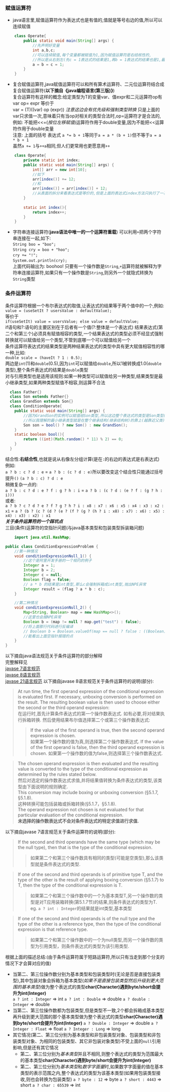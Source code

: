 ### 赋值运算符
+ java语言里,赋值运算符作为表达式也是有值的,值就是等号右边的值,所以可以连续赋值
```java
    class Operate{
        public static void main(String[] args) {
            //先声明好变量
            int a,b,c;
            //可以连续赋值,每个变量都被赋值为1,因为赋值运算符是右结核性的,
            //所以是从右到左(先c = 1表达式的结果是1,再b = 1表达式的结果也是1,最后a = 1)
            a = b = c = 1;
        }
    }
```
+ 复合赋值运算符,java赋值运算符可以和所有算术运算符、二元位运算符结合成复合赋值运算符(**以下摘自《java编程语言(第三版)》**)  
  复合运算符有这样的概念:给定类型为T的变量var、值expr和二元运算符op有  
  var op= expr 等价于  
  var = (T)((var) op (expr))    *注意这边会有优先级和强制类型转换*
  只是上面的var只求值一次,意味着只有当op对相关的类型合法时,op=运算符才是合法的,
  例如: 不能把<<=(*按位左移赋值*)运算符作用于double变量,因为不能把<<运算符作用于double变量  
  注意: 上面的括号 表达式 `a *= b + 1`等同于`a = a * (b + 1)`但不等于`a = a * b + 1`  
  虽然`a += 1`与`++a`相同,但人们更常用也更愿意用`++`
```java
    class Operate{
        private static int index;
        public static void main(String[] args) {
            int[] arr = new int[10];
            //如下
            arr[index()] += 12;
            //和
            arr[index()] = arr[index()] + 12;
            //从表面的拆分来看表达式是等价的,但是上面的表达式index方法只执行了一次,下面的表达式index方法计算了2次
        }
        
        static int index(){
            return index++;
        }
    }
```
+ 字符串连接运算符(**java语法中唯一的一个运算符重载**)
  可以利用`+`把两个字符串连接在一起,如下:  
  `String boo = "boo";`  
  `String cry = boo + "hoo";`  
  `cry += "!";`  
  `System.out.println(cry);`  
  上面代码输出为: boohoo!
  只要有一个操作数是`String`,`+`运算符就被解释为字符串连接运算符,如果只有一个操作数是`String`,则另外一个就隐式转换为`String`类型

### 条件运算符
条件运算符根据一个布尔表达式的取值,让表达式的结果等于两个值中的一个,例如:  
`value = (useSetIt ? usersValue : defaultValue);`  
等价于  
``
if(useSetIt)
  value = usersValue;
else
  value = defaultValue;
``  
if语句和?:语句的主要区别在于后者有一个值(?:整体是一个表达式)
结果表达式(第二个和第三个)必须具有赋值相容的类型,一个结果表达式的类型必须不经显式强制转换就可以赋值给另一个类型,不管到底哪一个可以赋值给另一个  
条件运算符表达式的结果类型是两种结果表达式的类型中具有更大赋值相容性的哪一种,比如:  
`double scale = (haveIt ? 1 : 0.5);`  
两边是`int`(1)和`double`(0.5),因为`int`可以赋值给`double`,所以1被转换成1.0(`double`类型),整个条件表达式的结果是`double`类型  
对与引用类型也是适用该规则:如果一种类型可以赋值给另一种类型,结果类型是最小继承类型,如果两种类型赋值不相容,则运算不合法
```java
  class Father{}
  class Son extends Father{}
  class GrandSon extends Son{}
  class ConditionOperate{ 
    public static void main(String[] args) {
        //因为GrandSon的实例可以赋值给Son类型,所以这边整个表达式的类型是Son类型的
        //所以我理解的最小继承类型就是在整个继承结构(继承结构树)的靠上(越靠近父类)位置的类型
        Son son = bool() ? new Son() : new GrandSon();
    }
    static boolean bool(){
        return ((int)(Math.random() * 11) % 2) == 0;
    }
  }
```
结合性:**右结合性**,也就是说从右像左分组计算(是在`:`的右边的表达式是右表达式) 例如:  
`a ? b : c ? d : e` =  `a ? b : (c ? d : e)`所以要改变这个结合性只能通过括号提升`()` `(a ? b : c) ? d : e`  
稍微复杂一点的:  
`a ? b : c ? d : e ? f : g ? h : i` =  `a ? b : (c ? d : (e ? f : (g ? h : i)))`  
或者:  
`a ? b ? c ? d ? e ? f ? g ? h ? i : x8 : x7 : x6 : x5 : x4 : x3 : x2 : x1` = `a ? (b ? (c ? (d ? (e ? (f ? (g ? (h ? i : x8) : x7) : x6) : x5) : x4) : x3) : x2) : x1`  
***关于条件运算符的一个踩坑点***  
三目(条件)运算符的空指针问题(与java基本类型和包装类型拆装箱问题)

```java
    import java.util.HashMap;

public class ConditionExpressionProblem {
    //第一种情况
    void conditionExpressionNull_1() {
        //这个是阿里开发手册的一个规约的例子
        Integer a = 1;
        Integer b = 2;
        Integer c = null;
        Boolean flag = false;
        // a * b 的结果是int类型,那么c会强制拆箱成int类型,抛出NPE异常
        Integer result = (flag ? a * b : c);
    }

    //第二种情况
    void conditionExpressionNull_2() {
        Map<String, Boolean> map = new HashMap<>();
        //这里也会报NPE异常
        Boolean b = (map != null ? map.get("test") : false);
        //将上面那行代码进行反编译
        // Boolean b = Boolean.valueOf(map == null ? false : ((Boolean)map.get("test")).booleanValue());
        //能看出上面空指针报错的点
    }
}
```
以下摘自java语法规范关于条件运算符的部分解释  
完整解释见  
[javase 7语言规范](https://docs.oracle.com/javase/specs/jls/se7/html/jls-15.html#jls-15.25)  
[javase 8语言规范](https://docs.oracle.com/javase/specs/jls/se8/html/jls-15.html#jls-15.25)  
[javase 21语言规范](https://docs.oracle.com/javase/specs/jls/se21/html/jls-15.html#jls-15.25)
以下摘自javase 8语言规范关于条件运算符的说明(部分):
> At run time, the first operand expression of the conditional expression is evaluated first. If necessary, unboxing conversion is performed on the result. 
> The resulting boolean value is then used to choose either the second or the third operand expression:  
> 在运行时,首先计算条件表达式的第一个操作数表达式. 如有必要,将对结果执行拆箱转换. 然后使用结果布尔值选择第二个或第三个操作数表达式:  
>> If the value of the first operand is true, then the second operand expression is chosen.  
>> 如果第一个操作数的值为真,则选择第二个操作数表达式.
>> If the value of the first operand is false, then the third operand expression is chosen.
>> 如果第一个操作数的值为false,则选择第三个操作数表达式.

> The chosen operand expression is then evaluated and the resulting value is converted to the type of the conditional expression as determined by the rules stated below.  
> 然后对选定的操作数表达式求值,并将结果值转换为条件表达式的类型,该类型由下面说明的规则确定.  
> This conversion may include boxing or unboxing conversion (§5.1.7, §5.1.8).  
> 这种转换可能包括装箱或拆箱转换(§5.1.7，§5.1.8).  
> The operand expression not chosen is not evaluated for that particular evaluation of the conditional expression.  
> **未选择的操作数表达式不会对条件表达式的特定求值进行求值.**

以下摘自javase 7语言规范关于条件运算符的说明(部分):
> If the second and third operands have the same type (which may be the null type), then that is the type of the conditional expression.
>> 如果第二个和第三个操作数具有相同的类型(可能是空类型),那么该类型就是条件表达式的类型.

> If one of the second and third operands is of primitive type T, and the type of the other is the result of applying boxing conversion (§5.1.7) to T, then the type of the conditional expression is T.  
>> 如果第二个和第三个操作数中的一个为基本类型T,另一个操作数的类型是对T应用装箱转换(第5.1.7节)的结果,则条件表达式的类型为T.  
>> eg. `a ? int : Integer`的结果就是int类型,基本类型

> If one of the second and third operands is of the null type and the type of the other is a reference type, then the type of the conditional expression is that reference type.  
>> 如果第二个和第三个操作数中的一个为null类型,而另一个操作数的类型为引用类型，则条件表达式的类型为该引用类型.

根据上面的描述总结:(由于条件运算符属于短路运算符,所以只有当走到那个分支的情况下才会算对应的值)
+ 当第二、第三位操作数分别为基本类型和包装类型时(无论是否是直接包装类型),其中包装对象会拆箱为基本类型(*如果不是直接包装类型然后升级到更大范围的基本类型*)做为整个表达式的类型**char(Character)遇到byte/short会提升为int(Integer)**  
  `a ? int : Integer` => int `a ? int : Double` => double `a ? double : Integer` => double
+ 当第二、第三位操作数都为包装类型,但是类型不一致,2个都会拆箱成基本类型再升级到更大范围的那个基本类型做为整个表达式的类型**char(Character)遇到byte/short会提升为int(Integer)**
  `a ? Double : Integer` => double `a ? Integer : Float` => float `a ? Integer : Long` => long
+ 其它情况(第二、第三位分别为基本类型和非包装类型对象、包装类型和非包装类型对象、为相同的包装类型、其它非包装对象类型)不受上面的`null`引用影响,但是还有其它情况
  + 第二、第三位分别为*基本类型*并且不相同,则整个表达式的类型为范围最大的基本类型**char(Character)遇到byte/short会提升为int(Integer)**
  + 第二、第三位分别为*基本类型*和*数字字面量*时,如果数字字面量的值在基本类型的表示范围之内,整个表达式的类型为该基本类型(如果用包装类型接收,则也会转换为包装类型)
    `a ? byte : 12` => byte `a ? short : 4443` => short `a ? char : 65539` => int
